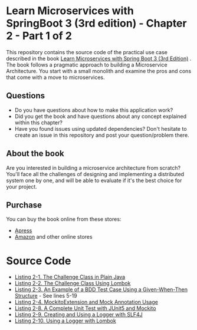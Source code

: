 # Learn Microservices with SpringBoot 3 (3rd edition) - Chapter 2 - Part 1 of 2
This repository contains the source code of the practical use case described in the book [Learn Microservices with Spring Boot 3 (3rd Edition)](https://link.springer.com/book/10.1007/978-1-4842-9757-5)
.
The book follows a pragmatic approach to building a Microservice Architecture. You start with a small monolith and examine the pros and cons that come with a move to microservices.

## Questions
* Do you have questions about how to make this application work?
* Did you get the book and have questions about any concept explained within this chapter?
* Have you found issues using updated dependencies?
Don't hesitate to create an issue in this repository and post your question/problem there.

## About the book
Are you interested in building a microservice architecture from scratch? 
You'll face all the challenges of designing and implementing a distributed system one by one, and will be able to evaluate if it's the best choice for your project.

## Purchase
You can buy the book online from these stores:
* [Apress](https://link.springer.com/book/10.1007/978-1-4842-9757-5)
* [Amazon](https://www.amazon.com/Learn-Microservices-Spring-Boot-Containerization/dp/1484297563)
and other online stores

# Source Code
* [Listing 2-1. The Challenge Class in Plain Java](https://github.com/Book-Microservices-v3/chapter02a/blob/main/WithoutLombok/Challenge.java)
* [Listing 2-2. The Challenge Class Using Lombok](https://github.com/Book-Microservices-v3/chapter02a/blob/main/WithLombok/Challenge.java)
* [Listing 2-3. An Example of a BDD Test Case Using a Given-When-Then Structure](https://github.com/Book-Microservices-v3/chapter02a/blob/main/UnitTest/MultiplicationServiceImplTest.java) - See lines 5-19
* [Listing 2-4. MockitoExtension and Mock Annotation Usage](https://github.com/Book-Microservices-v3/chapter02a/blob/main/UnitTest/MultiplicationServiceImplTest.java)
* [Listing 2-8. A Complete Unit Test with JUnit5 and Mockito](https://github.com/Book-Microservices-v3/chapter02a/blob/main/UnitTest/microservices/book/multiplication/challenge/ChallengeServiceImplTest.java)
* [Listing 2-9. Creating and Using a Logger with SLF4J](https://github.com/Book-Microservices-v3/chapter02a/blob/main/WithoutLombok/ChallengeServiceImpl.java)
* [Listing 2-10. Using a Logger with Lombok](https://github.com/Book-Microservices-v3/chapter02a/blob/main/WithLombok/ChallengeServiceImpl.java)
